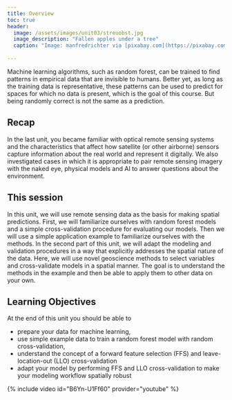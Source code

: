 ```yaml
---
title: Overview
toc: true
header:
  image: /assets/images/unit03/streuobst.jpg
  image_description: "Fallen apples under a tree"
  caption: "Image: manfredrichter via [pixabay.com](https://pixabay.com/de/photos/%C3%A4pfel-streuobst-obstbaum-apfelbaum-3684775/)"
 
---
```


Machine learning algorithms, such as random forest, can be trained to find patterns in empirical data that are invisible to humans. Better yet, as long as the training data is representative, these patterns can be used to predict for spaces for which no data is present, which is the goal of this course. But being randomly correct is not the same as a prediction.

<!--more-->

## Recap

In the last unit, you became familiar with optical remote sensing systems and the characteristics that affect how satellite (or other airborne) sensors capture information about the real world and represent it digitally. We also investigated cases in which it is appropriate to pair remote sensing imagery with the naked eye, physical models and AI to answer questions about the environment.

## This session
In this unit, we will use remote sensing data as the basis for making spatial predictions. First, we will familiarize ourselves with random forest models and a simple cross-validation procedure for evaluating our models. Then we will use a simple application example to familiarize ourselves with the methods. In the second part of this unit, we will adapt the modeling and validation procedures in a way that explicitly addresses the spatial nature of the data. Here, we will use novel geoscience methods to select variables and cross-validate models in a spatial manner. The goal is to understand the methods in the example and then be able to apply them to other data on your own.

## Learning Objectives

At the end of this unit you should be able to

* prepare your data for machine learning,
* use simple example data to train a random forest model with random cross-validation, 
* understand the concept of a forward feature selection (FFS) and leave-location-out (LLO) cross-validation
* adapt your model by performing FFS and LLO cross-validation to make your modeling workflow spatially robust


{% include video id="B6Yn-U1Ff60" provider="youtube" %}
